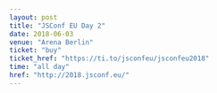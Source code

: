 ```yaml
---
layout: post
title: "JSConf EU Day 2"
date: 2018-06-03
venue: "Arena Berlin"
ticket: "buy"
ticket_href: "https://ti.to/jsconfeu/jsconfeu2018"
time: "all day"
href: "http://2018.jsconf.eu/"
---
```

